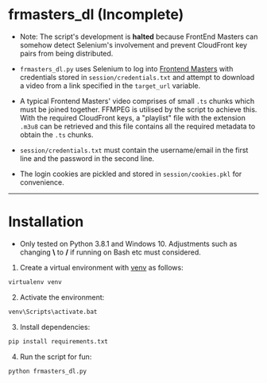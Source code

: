 # frmasters_dl (**Incomplete**)

* Note: The script's development is **halted** because FrontEnd Masters can somehow detect Selenium's involvement and prevent CloudFront key pairs from being distributed.

* `frmasters_dl.py` uses Selenium to log into [Frontend Masters](https://frontendmasters.com/login) with credentials stored in `session/credentials.txt` and attempt to download a video from a link specified in the `target_url` variable.

* A typical Frontend Masters' video comprises of small `.ts` chunks which must be joined together. FFMPEG is utilised by the script to achieve this. With the required CloudFront keys, a "playlist" file with the extension `.m3u8` can be retrieved and this file contains all the required metadata to obtain the `.ts` chunks.

* `session/credentials.txt` must contain the username/email in the first line and the password in the second line.

* The login cookies are pickled and stored in `session/cookies.pkl` for convenience.

***

# Installation

* Only tested on Python 3.8.1 and Windows 10. Adjustments such as changing **\\** to **/** if running on Bash etc must considered.

1. Create a virtual environment with [venv](https://docs.python.org/3/tutorial/venv.html) as follows:
```bash
virtualenv venv
```
2. Activate the environment:
```bash
venv\Scripts\activate.bat
```
3. Install dependencies:
```bash
pip install requirements.txt
```
4. Run the script for fun:
```bash
python frmasters_dl.py
```
